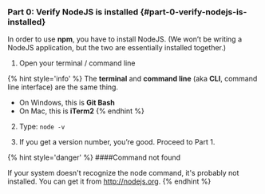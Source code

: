 ### Part 0: Verify NodeJS is installed {#part-0-verify-nodejs-is-installed}

In order to use **npm**, you have to install NodeJS. (We won’t be writing a NodeJS application, but the two are essentially installed together.)

1.  Open your terminal / command line

  {% hint style='info' %}
  The **terminal** and **command line** (aka **CLI**, command line interface) are the same thing.

  - On Windows, this is **Git Bash**
  - On Mac, this is **iTerm2**
  {% endhint %}

2.  Type: ``node -v``

3.  If you get a version number, you’re good. Proceed to Part 1.

  {% hint style='danger' %}
  ####Command not found

  If your system doesn't recognize the node command, it's probably not installed. You can get it from http://nodejs.org.
  {% endhint %}

